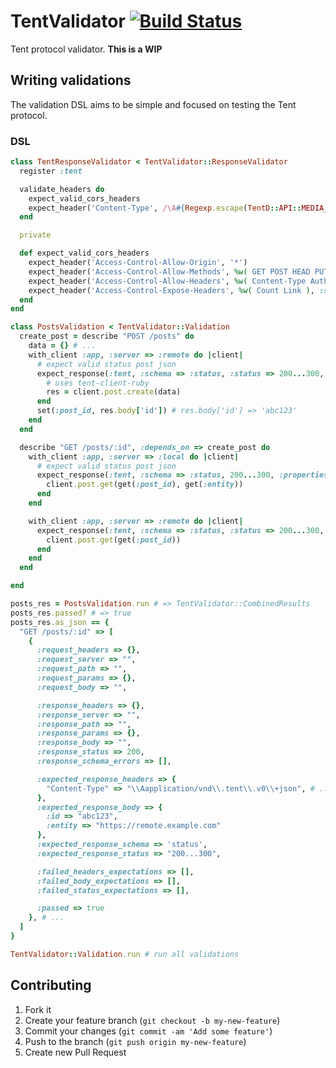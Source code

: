 # TentValidator [![Build Status](https://secure.travis-ci.org/tent/tent-validator.png)](http://travis-ci.org/tent/tent-validator)

Tent protocol validator. **This is a WIP**

## Writing validations

The validation DSL aims to be simple and focused on testing the Tent protocol.

### DSL

```ruby
class TentResponseValidator < TentValidator::ResponseValidator
  register :tent

  validate_headers do
    expect_valid_cors_headers
    expect_header('Content-Type', /\A#{Regexp.escape(TentD::API::MEDIA_TYPE)}/)
  end

  private

  def expect_valid_cors_headers
    expect_header('Access-Control-Allow-Origin', '*')
    expect_header('Access-Control-Allow-Methods', %w( GET POST HEAD PUT DELETE PATCH OPTIONS ), :split => /[^a-z]+/i)
    expect_header('Access-Control-Allow-Headers', %w( Content-Type Authorization ), :split => /[^a-z]+/i)
    expect_header('Access-Control-Expose-Headers', %w( Count Link ), :split => /[^a-z]+/i)
  end
end

class PostsValidation < TentValidator::Validation
  create_post = describe "POST /posts" do
    data = {} # ...
    with_client :app, :server => :remote do |client|
      # expect valid status post json
      expect_response(:tent, :schema => :status, :status => 200...300, :properties => { :entity => get(:entity) }) do
        # uses tent-client-ruby
        res = client.post.create(data)
      end
      set(:post_id, res.body['id']) # res.body['id'] => 'abc123'
    end
  end

  describe "GET /posts/:id", :depends_on => create_post do
    with_client :app, :server => :local do |client|
      # expect valid status post json
      expect_response(:tent, :schema => :status, 200...300, :properties => { :id => get(:post_id), :entity => get(:entity) }) do
        client.post.get(get(:post_id), get(:entity))
      end
    end

    with_client :app, :server => :remote do |client|
      expect_response(:tent, :schema => :status, :status => 200...300, :properties => { :id => get(:post_id) }) do
        client.post.get(get(:post_id))
      end
    end
  end

end

posts_res = PostsValidation.run # => TentValidator::CombinedResults
posts_res.passed? # => true
posts_res.as_json == {
  "GET /posts/:id" => [
    {
      :request_headers => {},
      :request_server => "",
      :request_path => "",
      :request_params => {},
      :request_body => "",

      :response_headers => {},
      :response_server => "",
      :response_path => "",
      :response_params => {},
      :response_body => "",
      :response_status => 200,
      :response_schema_errors => [],

      :expected_response_headers => {
        "Content-Type" => "\\Aapplication/vnd\\.tent\\.v0\\+json", # ...
      },
      :expected_response_body => {
        :id => "abc123",
        :entity => "https://remote.example.com"
      },
      :expected_response_schema => 'status',
      :expected_response_status => "200...300",

      :failed_headers_expectations => [],
      :failed_body_expectations => [],
      :failed_status_expectations => [],

      :passed => true
    }, # ...
  ]
}

TentValidator::Validation.run # run all validations
```

## Contributing

1. Fork it
2. Create your feature branch (`git checkout -b my-new-feature`)
3. Commit your changes (`git commit -am 'Add some feature'`)
4. Push to the branch (`git push origin my-new-feature`)
5. Create new Pull Request
